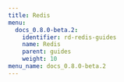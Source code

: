 ```yaml
---
title: Redis
menu:
  docs_0.8.0-beta.2:
    identifier: rd-redis-guides
    name: Redis
    parent: guides
    weight: 10
menu_name: docs_0.8.0-beta.2
---
```


